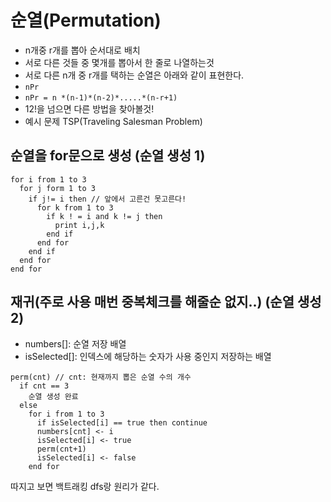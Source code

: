 # 순열(Permutation)

- n개중 r개를 뽑아 순서대로 배치
- 서로 다른 것들 중 몇개를 뽑아서 한 줄로 나열하는것
- 서로 다른 n개 중 r개를 택하는 순열은 아래와 같이 표현한다.
- `nPr`
- `nPr = n *(n-1)*(n-2)*.....*(n-r+1)`
- 12!을 넘으면 다른 방법을 찾아볼것!
- 예시 문제 TSP(Traveling Salesman Problem)

## 순열을 for문으로 생성 (순열 생성 1)

```
for i from 1 to 3
  for j form 1 to 3
    if j!= i then // 앞에서 고른건 못고른다!
      for k from 1 to 3
        if k ! = i and k != j then
          print i,j,k
        end if
      end for
    end if
  end for
end for

```

## 재귀(주로 사용 매번 중복체크를 해줄순 없지..) (순열 생성2)

- numbers[]: 순열 저장 배열
- isSelected[]: 인덱스에 해당하는 숫자가 사용 중인지 저장하는 배열

```
perm(cnt) // cnt: 현재까지 뽑은 순열 수의 개수
  if cnt == 3
    순열 생성 완료
  else
    for i from 1 to 3
      if isSelected[i] == true then continue
      numbers[cnt] <- i
      isSelected[i] <- true
      perm(cnt+1)
      isSelected[i] <- false
    end for
```

따지고 보면 백트래킹 dfs랑 원리가 같다.
